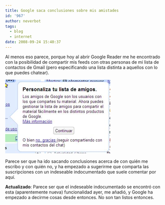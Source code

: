 ```yaml
---
title: Google saca conclusiones sobre mis amistades
id: '967'
author: neverbot
tags:
  - blog
  - internet
date: 2008-09-24 15:40:37
---
```


Al menos eso parece, porque hoy al abrir Google Reader me he encontrado con la posibilidad de compartir mis feeds con otras personas de mi lista de contactos de Gmail (pero especificando una lista distinta a aquellos con lo que puedes chatear).

![Amigos en Google Reader](./google-saca-conclusiones-sobre-mis-amistades/amigos_google_reader.jpg "Amigos en Google Reader")

Parece ser que ha ido sacando conclusiones acerca de con quién me escribo y con quién no, y ha empezado a sugerirme que comparta las suscripciones con un indeseable indocumentado que suele comentar por aquí.

**Actualizado**: Parece ser que el indeseable indocumentado se encontró con esta (aparentemente nueva) funcionalidad ayer, me añadió, y Google ha empezado a decirme cosas desde entonces. No son tan listos entonces.